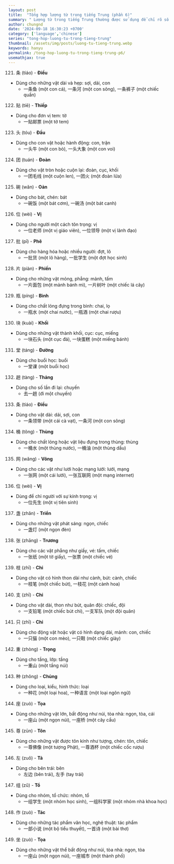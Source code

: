 ```yaml
---
layout: post
title:  "Tổng hợp lượng từ trong tiếng Trung (phần 6)"
summary: " Lượng từ trong tiếng Trung thường được sử dụng để chỉ rõ số lượng hoặc mức độ của một đối tượng nào đó trong câu"
author: chungnd
date: '2024-09-18 16:30:23 +0700'
category: ['language','chinese']
series: "tong-hop-luong-tu-trong-tieng-trung"
thumbnail: /assets/img/posts/luong-tu-tieng-trung.webp
keywords: hanyu
permalink: /tong-hop-luong-tu-trong-tieng-trung-p6/
usemathjax: true
---
```


121. 条 (tiáo) - **Điều**
* Dùng cho những vật dài và hẹp: sợi, dải, con
  - 一条鱼 (một con cá), 一条河 (một con sông), 一条裤子 (một chiếc quần)

122. 贴 (tiē) - **Thiếp**
* Dùng cho đơn vị tem: tờ
  - 一贴邮票 (một tờ tem)

123. 头 (tóu) - **Đầu**
* Dùng cho con vật hoặc hành động: con, trận
  - 一头牛 (một con bò), 一头大象 (một con voi)

124. 团 (tuán) - **Đoàn**
* Dùng cho vật tròn hoặc cuộn lại: đoàn, cục, khối
  - 一团毛线 (một cuộn len), 一团火 (một đoàn lửa)

125. 碗 (wǎn) - **Oản**
* Dùng cho bát, chén: bát
  - 一碗饭 (một bát cơm), 一碗汤 (một bát canh)

126. 位 (wèi) - **Vị**
* Dùng cho người một cách tôn trọng: vị
  - 一位老师 (một vị giáo viên), 一位领导 (một vị lãnh đạo)

127. 批 (pī) - **Phê**
* Dùng cho hàng hóa hoặc nhiều người: đợt, lô
  - 一批货 (một lô hàng), 一批学生 (một đợt học sinh)

128. 片 (piàn) - **Phiến**
* Dùng cho những vật mỏng, phẳng: mảnh, tấm
  - 一片面包 (một mảnh bánh mì), 一片树叶 (một chiếc lá cây)

129. 瓶 (píng) - **Bình**
* Dùng cho chất lỏng đựng trong bình: chai, lọ
  - 一瓶水 (một chai nước), 一瓶酒 (một chai rượu)

130. 块 (kuài) - **Khối**
* Dùng cho những vật thành khối, cục: cục, miếng
  - 一块石头 (một cục đá), 一块蛋糕 (một miếng bánh)

131. 堂 (táng) - **Đường**
* Dùng cho buổi học: buổi
  - 一堂课 (một buổi học)

132. 趟 (tàng) - **Thảng**
* Dùng cho số lần đi lại: chuyến
  - 去一趟 (đi một chuyến)

133. 条 (tiáo) - **Điều**
* Dùng cho vật dài: dải, sợi, con
  - 一条领带 (một cái cà vạt), 一条河 (một con sông)

134. 桶 (tǒng) - **Thùng**
* Dùng cho chất lỏng hoặc vật liệu đựng trong thùng: thùng
  - 一桶水 (một thùng nước), 一桶油 (một thùng dầu)

135. 网 (wǎng) - **Võng**
* Dùng cho các vật như lưới hoặc mạng lưới: lưới, mạng
  - 一张网 (một cái lưới), 一张互联网 (một mạng internet)

136. 位 (wèi) - **Vị**
* Dùng để chỉ người với sự kính trọng: vị
  - 一位先生 (một vị tiên sinh)

137. 盏 (zhǎn) - **Triển**
* Dùng cho những vật phát sáng: ngọn, chiếc
  - 一盏灯 (một ngọn đèn)

138. 张 (zhāng) - **Trương**
* Dùng cho các vật phẳng như giấy, vé: tấm, chiếc
  - 一张纸 (một tờ giấy), 一张票 (một chiếc vé)

139. 枝 (zhī) - **Chi**
* Dùng cho vật có hình thon dài như cành, bút: cành, chiếc
  - 一枝笔 (một chiếc bút), 一枝花 (một cành hoa)

140. 支 (zhī) - **Chi**
* Dùng cho vật dài, thon như bút, quân đội: chiếc, đội
  - 一支铅笔 (một chiếc bút chì), 一支军队 (một đội quân)

141. 只 (zhī) - **Chỉ**
* Dùng cho động vật hoặc vật có hình dạng dài, mảnh: con, chiếc
  - 一只猫 (một con mèo), 一只鞋 (một chiếc giày)

142. 重 (zhòng) - **Trọng**
* Dùng cho tầng, lớp: tầng
  - 一重山 (một tầng núi)

143. 种 (zhǒng) - **Chủng**
* Dùng cho loại, kiểu, hình thức: loại
  - 一种花 (một loại hoa), 一种语言 (một loại ngôn ngữ)

144. 座 (zuò) - **Tọa**
* Dùng cho những vật lớn, bất động như núi, tòa nhà: ngọn, tòa, cái
  - 一座山 (một ngọn núi), 一座桥 (một cây cầu)

145. 尊 (zūn) - **Tôn**
* Dùng cho những vật được tôn kính như tượng, chén: tôn, chiếc
  - 一尊佛像 (một tượng Phật), 一尊酒杯 (một chiếc cốc rượu)

146. 左 (zuǒ) - **Tả**
* Dùng cho bên trái: bên
  - 左边 (bên trái), 左手 (tay trái)

147. 组 (zǔ) - **Tổ**
* Dùng cho nhóm, tổ chức: nhóm, tổ
  - 一组学生 (một nhóm học sinh), 一组科学家 (một nhóm nhà khoa học)

148. 作 (zuò) - **Tác**
* Dùng cho những tác phẩm văn học, nghệ thuật: tác phẩm
  - 一部小说 (một bộ tiểu thuyết), 一首诗 (một bài thơ)

149. 坐 (zuò) - **Tọa**
* Dùng cho những vật thể bất động như núi, tòa nhà: ngọn, tòa
  - 一座山 (một ngọn núi), 一座城市 (một thành phố)
